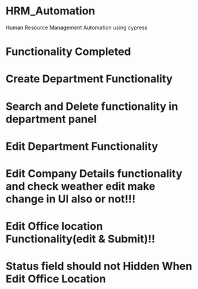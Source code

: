 # HRM_Automation
Human Resource Management Automation using cypress

Functionality Completed
===========================================================================
# Create Department Functionality 
# Search and Delete functionality in department panel
# Edit Department Functionality 
# Edit Company Details functionality and check weather edit make change in UI also or not!!!
# Edit Office location Functionality(edit & Submit)!!
# Status field should not Hidden When Edit Office Location